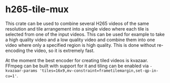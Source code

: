 # h265-tile-mux

This crate can be used to combine several H265 videos of the same resolution and tile arrangement into a single video where each tile is selected from one of the input videos. This can be used for example to take a high quality video and a low quality video and combine them into one video where only a specified region is high quality. This is done without re-encoding the video, so it is extremely fast.

At the moment the best encoder for creating tiled videos is kvazaar. FFmpeg can be built with support for it and tiling can be enabled via `-kvazaar-params 'tiles=16x9,mv-constraint=frametilemargin,set-qp-in-cu=1'`.
